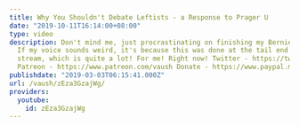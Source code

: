 ```yaml
---
title: Why You Shouldn't Debate Leftists - a Response to Prager U
date: "2019-10-11T16:14:00+08:00"
type: video
description: Don't mind me, just procrastinating on finishing my Bernie 2020 video.
  If my voice sounds weird, it's because this was done at the tail end of a five-hour
  stream, which is quite a lot! For me! Right now! Twitter - https://twitter.com/VaushV
  Patreon - https://www.patreon.com/vaush Donate - https://www.paypal.me/vaush
publishdate: "2019-03-03T06:15:41.000Z"
url: /vaush/zEza3GzajWg/
providers:
  youtube:
    id: zEza3GzajWg
---
```

